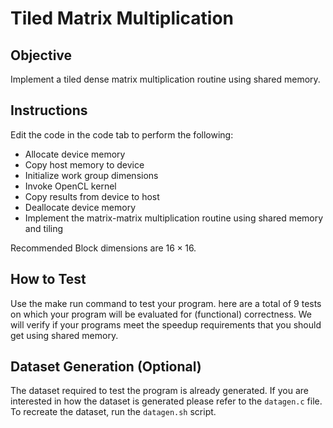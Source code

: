 # Tiled Matrix Multiplication
## Objective
Implement a tiled dense matrix multiplication routine using shared memory.

## Instructions
Edit the code in the code tab to perform the following:

* Allocate device memory
* Copy host memory to device
* Initialize work group dimensions
* Invoke OpenCL kernel
* Copy results from device to host
* Deallocate device memory
* Implement the matrix-matrix multiplication routine using shared memory and tiling

Recommended Block dimensions are $16 \times 16$.

## How to Test
Use the make run command to test your program. here are a total of 9 tests on which your program will be evaluated for (functional) correctness. We will verify if your programs meet the speedup requirements that you should get using shared memory.

## Dataset Generation (Optional)
The dataset required to test the program is already generated. If you are interested in how the dataset is generated please refer to the `datagen.c` file. To recreate the dataset, run the `datagen.sh` script.